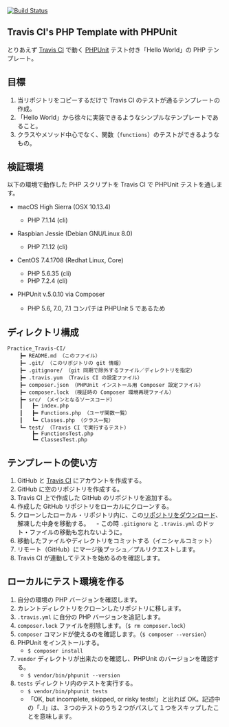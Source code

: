 [![Build Status](https://travis-ci.org/KEINOS/Practice_Travis-CI.svg?branch=master)](https://travis-ci.org/KEINOS/Practice_Travis-CI)

## Travis CI's PHP Template with PHPUnit

とりあえず [Travis CI](https://ja.wikipedia.org/wiki/Travis_CI) で動く [PHPUnit](https://phpunit.de/manual/current/ja/) テスト付き「Hello World」の PHP テンプレート。

## 目標

1. 当リポジトリをコピーするだけで Travis CI のテストが通るテンプレートの作成。
2. 「Hello World」から徐々に実装できるようなシンプルなテンプレートであること。
3. クラスやメソッド中心でなく、関数（`functions`）のテストができるようなもの。

## 検証環境

以下の環境で動作した PHP スクリプトを Travis CI で PHPUnit テストを通します。

- macOS High Sierra (OSX 10.13.4)
    - PHP 7.1.14 (cli)
- Raspbian Jessie (Debian GNU/Linux 8.0)
    - PHP 7.1.12 (cli)
- CentOS 7.4.1708 (Redhat Linux, Core) 
    - PHP 5.6.35 (cli) 
    - PHP 7.2.4 (cli)

- PHPUnit v.5.0.10 via Composer
    - PHP 5.6, 7.0, 7.1 コンパチは PHPUnit 5 であるため

## ディレクトリ構成

```
Practice_Travis-CI/
	┣━ README.md （このファイル）
	┣━ .git/ （このリポジトリの git 情報）
	┣━ .gitignore/ （git 同期で除外するファイル／ディレクトリを指定）
	┣━ .travis.yum （Travis CI の設定ファイル）
	┣━ composer.json （PHPUnit インストール用 Composer 設定ファイル）
	┣━ composer.lock （検証時の Composer 環境再現ファイル）
	┣━ src/ （メインとなるソースコード）
	┃	┣━ index.php
	┃	┣━ Functions.php （ユーザ関数一覧）
	┃	┗━ Classes.php （クラス一覧）
	┗━ test/ （Travis CI で実行するテスト）
		┣━ FunctionsTest.php
		┗━ ClassesTest.php
```	

## テンプレートの使い方

1. GitHub と [Travis CI](https://travis-ci.org/) にアカウントを作成する。
1. GitHub に空のリポジトリを作成する。
1. Travis CI 上で作成した GitHub のリポジトリを追加する。
1. 作成した GitHub リポジトリをローカルにクローンする。
1. クローンしたローカル・リポジトリ内に、この[リポジトリをダウンロード](https://github.com/KEINOS/Practice_Travis-CI/archive/master.zip)、解凍した中身を移動する。
    - この時 `.gitignore` と `.travis.yml` のドット・ファイルの移動も忘れないように。
1. 移動したファイルやディレクトリをコミットする（イニシャルコミット）
1. リモート（GitHub）にマージ後プッシュ／プルリクエストします。
1. Travis CI が連動してテストを始めるのを確認します。


## ローカルにテスト環境を作る

1. 自分の環境の PHP バージョンを確認します。
1. カレントディレクトリをクローンしたリポジトリに移します。
1. `.travis.yml` に自分の PHP バージョンを追記します。
1. `composer.lock` ファイルを削除します。（`$ rm composer.lock`）
1. `composer` コマンドが使えるのを確認します。（`$ composer --version`）
1. PHPUnit をインストールする。
    - `$ composer install`
1. `vendor` ディレクトリが出来たのを確認し、PHPUnit のバージョンを確認する。
    - `$ vendor/bin/phpunit --version`
1. `tests` ディレクトリ内のテストを実行する。
    - `$ vendor/bin/phpunit tests`
    - 「OK, but incomplete, skipped, or risky tests!」と出れば OK。記述中の「..I」は、３つのテストのうち２つがパスして１つをスキップしたことを意味します。






